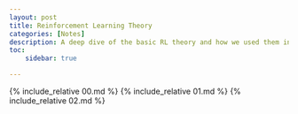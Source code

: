 ```yaml
---
layout: post
title: Reinforcement Learning Theory
categories: [Notes]
description: A deep dive of the basic RL theory and how we used them in modern ML systems. 
toc:
    sidebar: true

---
```


{% include_relative 00.md %}
{% include_relative 01.md %}
{% include_relative 02.md %}